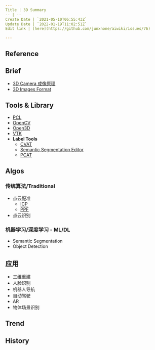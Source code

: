 ```yaml
---
Title | 3D Summary
-- | --
Create Date | `2021-05-10T06:55:43Z`
Update Date | `2022-01-19T11:02:51Z`
Edit link | [here](https://github.com/junxnone/aiwiki/issues/76)

---
```

## Reference

## Brief

- [3D Camera 成像原理](/3D_Camera_成像原理)
- [3D Images Format](/3D_Images)

## Tools & Library
- [PCL](/PCL_Summary)
- [OpenCV](https://github.com/opencv/opencv/tree/master/modules/calib3d)
- [Open3D](https://github.com/intel-isl/Open3D)
- [VTK](https://github.com/Kitware/VTK)
- **Label Tools**
  - [CVAT](https://github.com/openvinotoolkit/cvat) 
  - [Semantic Segmentation Editor](https://github.com/MR-520DAI/semantic-segmentation-editor)
  - [PCAT](https://github.com/halostorm/PCAT_open_source)

## Algos

### 传统算法/Traditional

- 点云配准
  - [ICP](3D_Algos_ICP)
  - [PPF](/3D_Algos_PPF)
- 点云识别

### 机器学习/深度学习 - ML/DL

- Semantic Segmentation
- Object Detection

## 应用
- 三维重建
- 人脸识别
- 机器人导航
- 自动驾驶
- AR
- 物体场景识别



## Trend

## History

